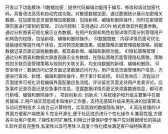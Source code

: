 开发以下功能模块:
1)数据加密：提供代码编辑功能用于编写、修改和调试加密代码，具备语法高亮和自动完成功能。对敏感数据加密，通过数据统计展示加密相关数据，在加密信息页面管理加密数据，包括新增、编辑和删除操作，同时在密钥管理页面进行密钥的管理。
2)访问控制：支持通过 JSON 格式修改软件配置参数。通过分析图表可视化展示业务数据，在用户权限和角色权限详情页面分别管理用户和角色的权限，包括新增、编辑和删除操作。
3)数据脱敏：内容详情页面可优化链接组织等提升用户体验，支持预览配置效果。脱敏策略页面管理脱敏策略，脱敏数据记录页面记录脱敏数据，都具备新增、编辑和删除功能。
4)隐私策略管理：通过分析图表和数据大屏直观展示业务数据，在隐私策略页面管理隐私策略，策略规则关联页面管理策略与规则的关联关系，均支持数据的新增、编辑和删除。
5)安全审计：数据访问记录页面记录数据访问行为，用户信息页面管理用户信息，方便进行查询、新增、编辑和删除操作，用于审计和监控。
6)应急响应：流程设计页面提供可视化流程编辑界面配置应急流程。评论留言页面支持用户发表评论。应急事件记录页面记录应急事件信息，泄露数据详情页面记录泄露数据信息，都可进行新增、编辑和删除操作 。
项目创新点:
创新点:
1.系统维护和升级主要集中在服务器端.
2.用户端实现低成本和维护工作量，支持无感知升级采用先进的加密算法与访问控制技术
3.结合云计算特性，实现高效的数据隐私保护。
4.简洁易懂的UI界面方便客户端使用
5.完全开源化,便于社区成员进行个性化操作
6.兼容性强,方便各平台用户使用.
7.弹性和可扩展性.利用云计算保护便于客户应对数据增长的挑战
8.软件具有完整性,私密性以及可用性
9.高度个性化模块满足客户端特殊需求
